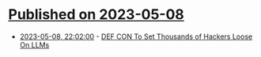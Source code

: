 # [Published on 2023-05-08](index.md)

* [2023-05-08, 22:02:00](https://it.slashdot.org/story/23/05/08/2121231/def-con-to-set-thousands-of-hackers-loose-on-llms?utm_source=rss1.0mainlinkanon&utm_medium=feed) - [DEF CON To Set Thousands of Hackers Loose On LLMs](https://it.slashdot.org/story/23/05/08/2121231/def-con-to-set-thousands-of-hackers-loose-on-llms?utm_source=rss1.0mainlinkanon&utm_medium=feed)
